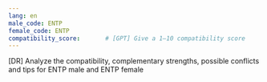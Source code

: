 ```yaml
---
lang: en
male_code: ENTP
female_code: ENTP
compatibility_score:       # [GPT] Give a 1–10 compatibility score
---
```


[DR] Analyze the compatibility, complementary strengths, possible conflicts and tips for ENTP male and ENTP female

